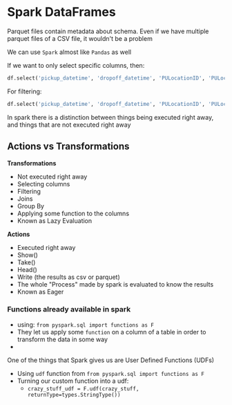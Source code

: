 # Spark DataFrames

Parquet files contain metadata about schema. 
Even if we have multiple parquet files of a CSV file, it wouldn't be a problem

We can use `Spark` almost like `Pandas` as well

If we want to only select specific columns, then:
```python
df.select('pickup_datetime', 'dropoff_datetime', 'PULocationID', 'PULocationID')
```

For filtering:
```python
df.select('pickup_datetime', 'dropoff_datetime', 'PULocationID', 'PULocationID').filter(df.hvfhs_license_num == 'HV0003')
```

In spark there is a distinction between things being executed right away, and things that are not executed right away

## Actions vs Transformations

**Transformations**
- Not executed right away
- Selecting columns
- Filtering
- Joins
- Group By
- Applying some function to the columns
- Known as Lazy Evaluation


**Actions**
- Executed right away
- Show()
- Take()
- Head()
- Write (the results as csv or parquet)
- The whole "Process" made by spark is evaluated to know the results
- Known as Eager

### Functions already available in spark
- using: `from pyspark.sql import functions as F`
- They let us apply some `function` on a column of a table in order to transform the data in some way
- 


One of the things that Spark gives us are User Defined Functions (UDFs)
- Using `udf` function from `from pyspark.sql import functions as F`
- Turning our custom function into a udf:
	- `crazy_stuff_udf = F.udf(crazy_stuff, returnType=types.StringType())`

